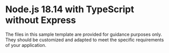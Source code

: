 # Node.js 18.14 with TypeScript without Express
The files in this sample template are provided for guidance purposes only. They should be customized and adapted to meet the specific requirements of your application.
